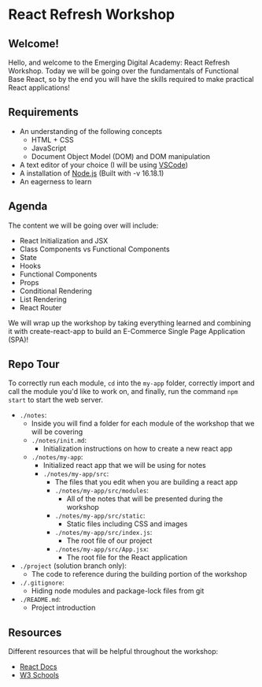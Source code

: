# React Refresh Workshop

## Welcome!

Hello, and welcome to the Emerging Digital Academy: React Refresh Workshop. Today we will be going over the fundamentals of Functional Base React, so by the end you will have the skills required to make practical React applications!

## Requirements

- An understanding of the following concepts
  - HTML + CSS
  - JavaScript
  - Document Object Model (DOM) and DOM manipulation
- A text editor of your choice (I will be using [VSCode](https://code.visualstudio.com/download))
- A installation of [Node.js](https://nodejs.org/en/) (Built with -v 16.18.1)
- An eagerness to learn

## Agenda

The content we will be going over will include:

- React Initialization and JSX
- Class Components vs Functional Components
- State
- Hooks
- Functional Components
- Props
- Conditional Rendering
- List Rendering
- React Router

We will wrap up the workshop by taking everything learned and combining it with create-react-app to build an E-Commerce Single Page Application (SPA)!

## Repo Tour

To correctly run each module, `cd` into the `my-app` folder, correctly import and call the module you'd like to work on, and finally, run the command `npm start` to start the web server.

- `./notes`:
  - Inside you will find a folder for each module of the workshop that we will be covering
  - `./notes/init.md`:
    - Initialization instructions on how to create a new react app
  - `./notes/my-app`:
    - Initialized react app that we will be using for notes
    - `./notes/my-app/src`:
      - The files that you edit when you are building a react app
      - `./notes/my-app/src/modules`:
        - All of the notes that will be presented during the workshop
      - `./notes/my-app/src/static`:
        - Static files including CSS and images
      - `./notes/my-app/src/index.js`:
        - The root file of our project
      - `./notes/my-app/src/App.jsx`:
        - The root file for the React application
- `./project` (solution branch only):
  - The code to reference during the building portion of the workshop
- `./.gitignore`:
  - Hiding node modules and package-lock files from git
- `./README.md`:
  - Project introduction

## Resources

Different resources that will be helpful throughout the workshop:

- [React Docs](https://reactjs.org/docs/react-api.html)
- [W3 Schools](https://www.w3schools.com/REACT/default.asp)
